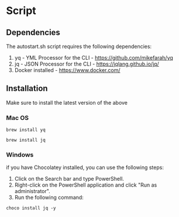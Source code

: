 # Script

## Dependencies
The autostart.sh script requires the following dependencies:

1) yq - YML Processor for the CLI - https://github.com/mikefarah/yq
2) jq - JSON Processor for the CLI - https://jqlang.github.io/jq/
3) Docker installed - https://www.docker.com/

## Installation

Make sure to install the latest version of the above

### Mac OS

```shell
brew install yq
```

```shell
brew install jq
```

### Windows

if you have Chocolatey installed, you can use the following steps:

1) Click on the Search bar and type PowerShell.
2) Right-click on the PowerShell application and click "Run as administrator".
3) Run the following command: 

```shell
choco install jq -y
```